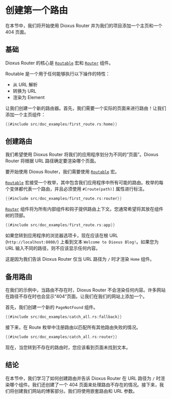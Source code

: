 # 创建第一个路由

在本节中，我们将开始使用 Dioxus Router 并为我们的项目添加一个主页和一个 404 页面。

## 基础

Dioxus Router 的核心是 [`Routable`] 宏和 [`Router`] 组件。

Routable 是一个用于任何能够执行以下操作的特性：

- 从 URL 解析
- 转换为 URL
- 渲染为 Element

让我们创建一个新的路由器。首先，我们需要一个实际的页面来进行路由！让我们添加一个主页组件：

```rust
{{#include src/doc_examples/first_route.rs:home}}
```

## 创建路由

我们希望使用 Dioxus Router 将我们的应用程序划分为不同的“页面”。Dioxus Router 将根据 URL 路径确定要渲染哪个页面。

要开始使用 Dioxus Router，我们需要使用 [`Routable`] 宏。

[`Routable`] 宏接受一个枚举，其中包含我们应用程序中所有可能的路由。枚举的每个变体都代表一个路由，并且必须使用 `#[route(path)]` 属性进行标注。

```rust
{{#include src/doc_examples/first_route.rs:router}}
```

[`Router`] 组件将为所有内部组件和钩子提供路由上下文。您通常希望将其放在组件树的顶部。

```rust
{{#include src/doc_examples/first_route.rs:app}}
```

如果您转到应用程序的浏览器选项卡，现在应该在根 URL (`http://localhost:8080/`) 上看到文本 `Welcome to Dioxus Blog!`。如果您为 URL 输入不同的路径，则不应该显示任何内容。

这是因为我们告诉 Dioxus Router 仅当 URL 路径为 `/` 时才渲染 `Home` 组件。

## 备用路由

在我们的示例中，当路由不存在时，Dioxus Router 不会渲染任何内容。许多网站在路径不存在时也会显示“404”页面。让我们在我们的网站上添加一个。

首先，我们创建一个新的 `PageNotFound` 组件。

```rust
{{#include src/doc_examples/catch_all.rs:fallback}}
```

接下来，在 Route 枚举中注册路由以匹配所有其他路由失败的情况。

```rust
{{#include src/doc_examples/catch_all.rs:router}}
```

现在，当您转到不存在的路由时，您应该看到页面未找到文本。

## 结论

在本节中，我们学习了如何创建路由并告诉 Dioxus Router 在 URL 路径为 `/` 时渲染哪个组件。我们还创建了一个 404 页面来处理路由不存在的情况。接下来，我们将创建我们网站的博客部分。我们将使用嵌套路由和 URL 参数。

[`Router`]: https://docs.rs/dioxus-router/latest/dioxus_router/components/fn.Router.html
[`Routable`]: https://docs.rs/dioxus-router/latest/dioxus_router/components/fn.Routable.html